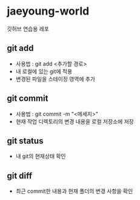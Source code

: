 # jaeyoung-world

깃허브 연습용 레포

## git add

- 사용법 : git add <추가할 경로>
- 내 로컬에 있는 git에 적용
- 변경된 파일을 스테이징 영역에 추가

## git commit

- 사용법 : git commit -m "<메세지>"
- 현재 작업 디렉토리의 변경 내용을 로컬 저장소에 저장

## git status

- 내 git의 현재상태 확인

## git diff

- 최근 commit한 내용과 현재 폴더의 변경 사항을 확인
